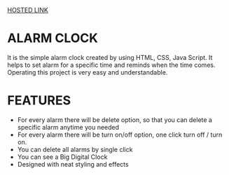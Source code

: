 [HOSTED LINK](https://gummadavallymanideep.github.io/ALARM-CLOCK/)
# ALARM CLOCK
It is the simple alarm clock created by using HTML, CSS, Java Script. It helps to set alarm for a specific time and reminds when the time comes.
Operating this project is very easy and understandable.

# FEATURES
* For every alarm there will be delete option, so that you can delete a specific alarm anytime you needed
* For every alarm there will be turn on/off option, one click turn off / turn on.
* You can delete all alarms by single click
* You can see a Big Digital Clock
* Designed with neat styling and effects
